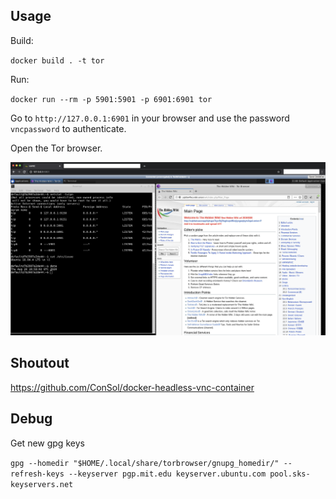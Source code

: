 ## Usage


Build:

`docker build . -t tor`

Run:

`docker run --rm -p 5901:5901 -p 6901:6901 tor`

Go to `http://127.0.0.1:6901` in your browser and use the password `vncpassword` to authenticate.

Open the Tor browser.

![the tor browser and a terminal showing information about the container](example.png "Example")

## Shoutout 

https://github.com/ConSol/docker-headless-vnc-container 

## Debug

Get new gpg keys

`gpg --homedir "$HOME/.local/share/torbrowser/gnupg_homedir/" --refresh-keys --keyserver pgp.mit.edu keyserver.ubuntu.com pool.sks-keyservers.net`
